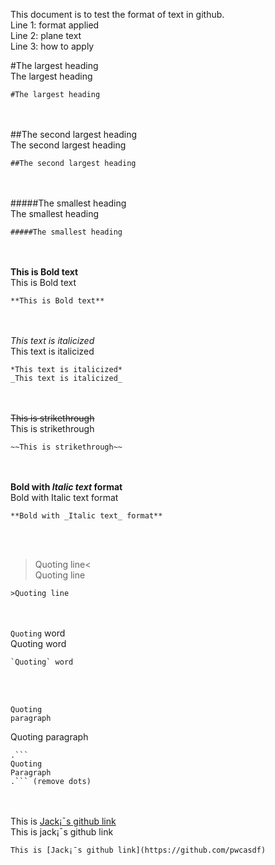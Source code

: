 This document is to test the format of text in github.<br/>
Line 1: format applied<br/>
Line 2: plane text<br/>
Line 3: how to apply<br/>

#The largest heading<br/>
The largest heading
```
#The largest heading
```
<br/><br/>
##The second largest heading<br/>
The second largest heading
```
##The second largest heading
```
<br/><br/>
#####The smallest heading<br/>
The smallest heading
```
#####The smallest heading
```
<br/><br/>
**This is Bold text**<br/>
This is Bold text
```
**This is Bold text**
```
<br/><br/>
*This text is italicized*<br/>
This text is italicized
```
*This text is italicized*
_This text is italicized_
```
<br/><br/>
~~This is strikethrough~~<br/>
This is strikethrough
```
~~This is strikethrough~~
```
<br/><br/>
**Bold with _Italic text_ format**<br/>
Bold with Italic text format
```
**Bold with _Italic text_ format**
```
<br/><br/>
>Quoting line<<br/>
Quoting line
```
>Quoting line
```
<br/><br/>
`Quoting` word<br/>
Quoting word
```
`Quoting` word
```
<br/><br/>
```
Quoting
paragraph
```
Quoting paragraph
```
.```
Quoting
Paragraph
.``` (remove dots)
```
<br/><br/>
This is [Jack¡¯s github link](https://github.com/pwcasdf) <br/>
This is jack¡¯s github link
```
This is [Jack¡¯s github link](https://github.com/pwcasdf)
```
<br/><br/>
